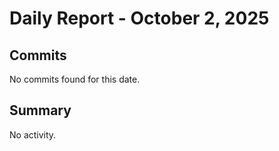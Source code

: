 # Daily Report - October 2, 2025

## Commits
No commits found for this date.

## Summary
No activity.
